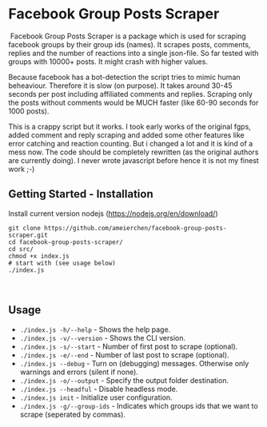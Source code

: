 # Facebook Group Posts Scraper 
​​
Facebook Group Posts Scraper is a package which is used for scraping facebook groups by their group ids (names).
It scrapes posts, comments, replies and the number of reactions into a single json-file.
So far tested with groups with 10000+ posts. It might crash with higher values.

Because facebook has a bot-detection the script tries to mimic human beheaviour. Therefore it is slow (on purpose).
It takes around 30-45 seconds per post including affiliated comments and replies. Scraping only the posts without comments would be MUCH faster (like 60-90 seconds for 1000 posts).

This is a crappy script but it works. I took early works of the original fgps, added comment and reply scraping and added some other features like error catching and reaction counting. But i changed a lot and it is kind of a mess now. The code should be completely rewritten (as the original authors are currently doing).
I never wrote javascript before hence it is not my finest work ;-)
​
## Getting Started - Installation
Install current version nodejs (https://nodejs.org/en/download/)
​
```
git clone https://github.com/ameierchen/facebook-group-posts-scraper.git
cd facebook-group-posts-scraper/
cd src/
chmod +x index.js
# start with (see usage below)
./index.js
```
​
## Usage
 
- `./index.js -h/--help`       - Shows the help page.
- `./index.js -v/--version`    - Shows the CLI version.
- `./index.js -s/--start`      - Number of first post to scrape (optional).
- `./index.js -e/--end`        - Number of last post to scrape (optional).
- `./index.js --debug`         - Turn on (debugging) messages. Otherwise only warnings and errors (silent if none).
- `./index.js -o/--output`     - Specify the output folder destination.
- `./index.js --headful`       - Disable headless mode.
- `./index.js init`            - Initialize user configuration.
- `./index.js -g/--group-ids`  - Indicates which groups ids that we want to scrape (seperated by commas).
